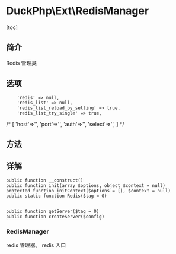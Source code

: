 # DuckPhp\Ext\RedisManager
[toc]

## 简介
Redis 管理类
## 选项
        'redis' => null,
        'redis_list' => null,
        'redis_list_reload_by_setting' => true,
        'redis_list_try_single' => true,
/*
    [
                'host'=>'',
                'port'=>'',
                'auth'=>'',
                'select'=>'',
            ]
    */
## 方法


## 详解

    public function __construct()
    public function init(array $options, object $context = null)
    protected function initContext($options = [], $context = null)
    public static function Redis($tag = 0)
    
    
    public function getServer($tag = 0)
    public function createServer($config)
    
    
### RedisManager

redis 管理器。 redis 入口